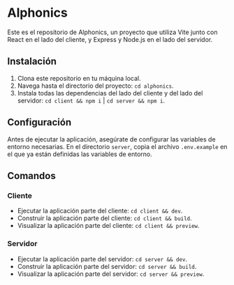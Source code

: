 # Alphonics

Este es el repositorio de Alphonics, un proyecto que utiliza Vite junto con React en el lado del cliente, y Express y Node.js en el lado del servidor.

## Instalación

1. Clona este repositorio en tu máquina local.
2. Navega hasta el directorio del proyecto: `cd alphonics`.
3. Instala todas las dependencias del lado del cliente y del lado del servidor: `cd client && npm i` | `cd server && npm i`.

## Configuración

Antes de ejecutar la aplicación, asegúrate de configurar las variables de entorno necesarias. En el directorio `server`, copia el archivo `.env.example` en el que ya están definidas las variables de entorno.

## Comandos

### Cliente

- Ejecutar la aplicación parte del cliente: `cd client && dev`.
- Construir la aplicación parte del cliente: `cd client && build`.
- Visualizar la aplicación parte del cliente: `cd client && preview`.

### Servidor

- Ejecutar la aplicación parte del servidor: `cd server && dev`.
- Construir la aplicación parte del servidor: `cd server && build`.
- Visualizar la aplicación parte del servidor: `cd server && preview`.
